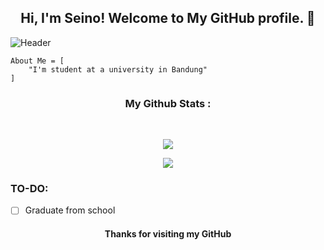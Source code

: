 <h2 align="center">Hi, I'm Seino! Welcome to My GitHub profile. 👋</h2>

![Header](https://telegra.ph/file/3bd5716e0ea680e886c28.jpg)

```
About Me = [
    "I'm student at a university in Bandung"
]
```

<h3 align="center"><b>My Github Stats :</b></h3><br>
<p align="center"><a href="https://github.com/Seinors"><img src="https://github-readme-stats.vercel.app/api?username=Seinors&show_icons=true&theme=radical"></a></p>
<p align="center"><a href="https://github.com/Seinors"><img src="https://github-readme-stats.vercel.app/api/top-langs/?username=Seinors&theme=radical&layout=compact"></a></p>

### TO-DO:
- [ ] Graduate from school

<h4 align="center">Thanks for visiting my GitHub</h4>
